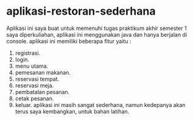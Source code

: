 # aplikasi-restoran-sederhana
Aplikasi ini saya buat untuk memenuhi tugas praktikum akhir semester 1 saya diperkuliahan, aplikasi ini menggunakan java dan hanya berjalan di console.
aplikasi ini memiliki beberapa fitur yaitu :
1. registrasi.
2. login.
3. menu utama.
4. pemesanan makanan.
5. reservasi tempat.
6. reservasi meja.
7. pembatalan pesanan.
8. cetak pesanan.
9. keluar.
aplikasi ini masih sangat sederhana, namun kedepanya akan terus saya kembangkan, untuk bahan latihan. 

